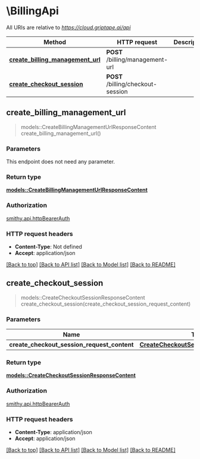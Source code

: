 # \BillingApi

All URIs are relative to *https://cloud.griptape.ai/api*

Method | HTTP request | Description
------------- | ------------- | -------------
[**create_billing_management_url**](BillingApi.md#create_billing_management_url) | **POST** /billing/management-url | 
[**create_checkout_session**](BillingApi.md#create_checkout_session) | **POST** /billing/checkout-session | 



## create_billing_management_url

> models::CreateBillingManagementUrlResponseContent create_billing_management_url()


### Parameters

This endpoint does not need any parameter.

### Return type

[**models::CreateBillingManagementUrlResponseContent**](CreateBillingManagementUrlResponseContent.md)

### Authorization

[smithy.api.httpBearerAuth](../README.md#smithy.api.httpBearerAuth)

### HTTP request headers

- **Content-Type**: Not defined
- **Accept**: application/json

[[Back to top]](#) [[Back to API list]](../README.md#documentation-for-api-endpoints) [[Back to Model list]](../README.md#documentation-for-models) [[Back to README]](../README.md)


## create_checkout_session

> models::CreateCheckoutSessionResponseContent create_checkout_session(create_checkout_session_request_content)


### Parameters


Name | Type | Description  | Required | Notes
------------- | ------------- | ------------- | ------------- | -------------
**create_checkout_session_request_content** | [**CreateCheckoutSessionRequestContent**](CreateCheckoutSessionRequestContent.md) |  | [required] |

### Return type

[**models::CreateCheckoutSessionResponseContent**](CreateCheckoutSessionResponseContent.md)

### Authorization

[smithy.api.httpBearerAuth](../README.md#smithy.api.httpBearerAuth)

### HTTP request headers

- **Content-Type**: application/json
- **Accept**: application/json

[[Back to top]](#) [[Back to API list]](../README.md#documentation-for-api-endpoints) [[Back to Model list]](../README.md#documentation-for-models) [[Back to README]](../README.md)

